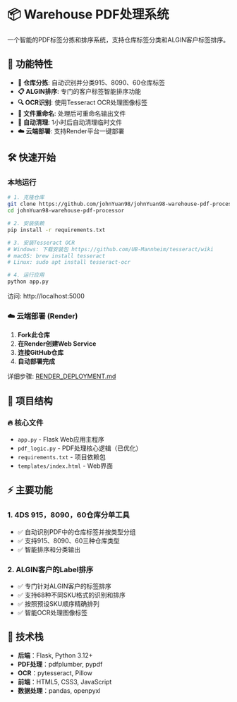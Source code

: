 # 📦 Warehouse PDF处理系统

一个智能的PDF标签分拣和排序系统，支持仓库标签分类和ALGIN客户标签排序。

## 🚀 功能特性

- **🏢 仓库分拣**: 自动识别并分类915、8090、60仓库标签
- **📋 ALGIN排序**: 专门的客户标签智能排序功能
- **🔍 OCR识别**: 使用Tesseract OCR处理图像标签
- **📝 文件重命名**: 处理后可重命名输出文件
- **🧹 自动清理**: 1小时后自动清理临时文件
- **☁️ 云端部署**: 支持Render平台一键部署

## 🛠️ 快速开始

### 本地运行

```bash
# 1. 克隆仓库
git clone https://github.com/johnYuan98/johnYuan98-warehouse-pdf-processor.git
cd johnYuan98-warehouse-pdf-processor

# 2. 安装依赖
pip install -r requirements.txt

# 3. 安装Tesseract OCR
# Windows: 下载安装包 https://github.com/UB-Mannheim/tesseract/wiki
# macOS: brew install tesseract
# Linux: sudo apt install tesseract-ocr

# 4. 运行应用
python app.py
```

访问: http://localhost:5000

### ☁️ 云端部署 (Render)

1. **Fork此仓库**
2. **在Render创建Web Service**
3. **连接GitHub仓库**
4. **自动部署完成**

详细步骤: [RENDER_DEPLOYMENT.md](RENDER_DEPLOYMENT.md)

## 📁 项目结构

### 🔥 核心文件
- `app.py` - Flask Web应用主程序
- `pdf_logic.py` - PDF处理核心逻辑（已优化）
- `requirements.txt` - 项目依赖包
- `templates/index.html` - Web界面

## ⚡ 主要功能

### 1. 4DS 915，8090，60仓库分单工具
- ✅ 自动识别PDF中的仓库标签并按类型分组
- ✅ 支持915、8090、60三种仓库类型
- ✅ 智能排序和分类输出

### 2. ALGIN客户的Label排序  
- ✅ 专门针对ALGIN客户的标签排序
- ✅ 支持68种不同SKU格式的识别和排序
- ✅ 按照预设SKU顺序精确排列
- ✅ 智能OCR处理图像标签

## 🔧 技术栈

- **后端**：Flask, Python 3.12+
- **PDF处理**：pdfplumber, pypdf
- **OCR**：pytesseract, Pillow  
- **前端**：HTML5, CSS3, JavaScript
- **数据处理**：pandas, openpyxl
